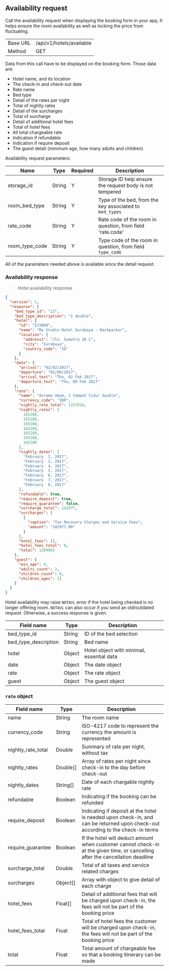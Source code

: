 ## Availability request

Call the availability request when displaying the booking form in your app,
It helps ensure the room availability as well as locking the price from
fluctuating.

<table><tbody><tr><td>Base URL</td><td>/api/v1/hotels/available</td>
</tr><tr><td>Method</td><td>GET</td></tr></table>

Data from this call have to be displayed on the booking form. Those
data are:

- Hotel name, and its location
- The check-in and check-out date
- Rate name
- Bed type
- Detail of the rates per night
- Total of nightly rates
- Detail of the surcharges
- Total of surcharge
- Detail of additional hotel fees
- Total of hotel fees
- All total chargeable rate
- Indication if refundable
- Indication if require deposit
- The guest detail (minimum age, how many adults and children)

Availability request parameters:

Name | Type | Required | Description
---- | ----- | ----- | -----
storage_id | String | Y | Storage ID help ensure the request body is not tempered
room_bed_type | String | Y | Type of the bed, from the key associated to `bed_types`
rate_code | String | Y | Rate code of the room in question, from field 'rate.code’
room_type_code | String | Y | Type code of the room in question, from field `type_code`

All of the parameters needed above is available since the detail request.

### Availability response

> Hotel availability response

```json
{
  "version": 1,
  "response": {
    "bed_type_id": "13",
    "bed_type_description": "1 double",
    "hotel": {
      "id": "572068",
      "name": "My Studio Hotel Surabaya - Backpacker",
      "location": {
        "address1": "Jln. Sumatra 20 C",
        "city": "Surabaya",
        "country_code": "ID"
      }
    },
    "date": {
      "arrival": "02/02/2017",
      "departure": "02/09/2017",
      "arrival_text": "Thu, 02 Feb 2017",
      "departure_text": "Thu, 09 Feb 2017"
    },
    "rate": {
      "name": "Asrama Umum, 1 tempat tidur double",
      "currency_code": "IDR",
      "nightly_rate_total": 1157016,
      "nightly_rates": [
        165288,
        165288,
        165288,
        165288,
        165288,
        165288,
        165288
      ],
      "nightly_dates": [
        "February  2, 2017",
        "February  3, 2017",
        "February  4, 2017",
        "February  5, 2017",
        "February  6, 2017",
        "February  7, 2017",
        "February  8, 2017"
      ],
      "refundable": true,
      "require_deposit": true,
      "require_guarantee": false,
      "surcharge_total": 242977,
      "surcharges": [
        {
          "caption": "Tax Recovery Charges and Service Fees",
          "amount": "242977.00"
        }
      ],
      "hotel_fees": [],
      "hotel_fees_total": 0,
      "total": 1399993
    },
    "guest": {
      "min_age": 0,
      "adults_count": 2,
      "children_count": 0,
      "children_ages": []
    }
  }
}
```

Hotel availability may raise `NOTAVL` error if the hotel being checked is no
longer offering room. `NOTAVL` can also occur if you send an old/outdated request.
Otherwise, a success response is given.

Field name | Type | Description
---------- | ---- | ------------
bed_type_id | String | ID of the bed selection
bed_type_description | String | Bed name
hotel | Object | Hotel object with minimal, essential data
date | Object | The date object
rate | Object | The rate object
guest | Object | The guest object

### `rate` object

Field name | Type | Description
---------- | ---- | ------------
name | String | The room name
currency_code | String | ISO-4217 code to represent the currency the amount is represented
nightly_rate_total | Double | Summary of rate per night, without tax
nightly_rates | Double[] | Array of rates per night since check-in to the day before check-out
nightly_dates | String[] | Date of each chargable nightly rate
refundable | Boolean | Indicating if the booking can be refunded
require_deposit | Boolean | Indicating if deposit at the hotel is needed upon check-in, and can be returned upon check-out according to the check-in terms
require_guarantee | Boolean | If the hotel will deduct amount when customer cannot check-in at the given time, or cancelling after the cancellation deadline
surcharge_total | Double | Total of all taxes and service related charges
surcharges | Object[] | Array with object to give detail of each charge
hotel_fees | Float[] | Detail of additional fees that will be charged upon check-in, the fees will not be part of the booking price
hotel_fees_total | Float | Total of hotel fees the customer will be charged upon check-in, the fees will not be part of the booking price
total | Float | Total amount of chargeable fee so that a booking itinerary can be made
